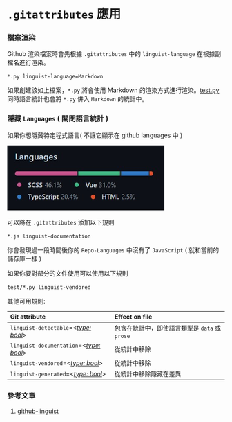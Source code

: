 # `.gitattributes` 應用

### 檔案渲染

Github 渲染檔案時會先根據 `.gitattributes` 中的 `linguist-language` 在根據副檔名進行渲染。

```gitattributes
*.py linguist-language=Markdown
```

如果創建該如上檔案，`*.py` 將會使用 Markdown 的渲染方式進行渲染。[test.py](./test.py)
同時語言統計也會將 `*.py` 併入 `Markdown` 的統計中。

### 隱藏 `Languages` ( 關閉語言統計 )

如果你想隱藏特定程式語言( 不讓它顯示在 github languages 中 )

![github-show-languages](./.github/github-show-languages.jpg)

可以將在 `.gitattributes` 添加以下規則

```gitattributes
*.js linguist-documentation
```

你會發現過一段時間後你的 `Repo-Languages` 中沒有了 `JavaScript` ( 就和當前的 儲存庫一樣 )

如果你要對部分的文件使用可以使用以下規則

```gitattributes
test/*.py linguist-vendored
```

其他可用規則:

| Git attribute                                        | Effect on file                                 |
| :--------------------------------------------------- | :--------------------------------------------- |
| `linguist-detectable`=&lt;<u>*type: bool*</u>&gt;    | 包含在統計中，即使語言類型是 `data` 或 `prose` |
| `linguist-documentation`=&lt;<u>*type: bool*</u>&gt; | 從統計中移除                                   |
| `linguist-vendored`=&lt;<u>*type: bool*</u>&gt;      | 從統計中移除                                   |
| `linguist-generated`=&lt;<u>*type: bool*</u>&gt;     | 從統計中移除隱藏在差異                         |

### 參考文章

1. [github-linguist](https://github.com/github/linguist)
